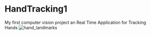 
# HandTracking1

My first computer vision project an Real Time Application for Tracking Hands 
![hand_landmarks](https://user-images.githubusercontent.com/52351395/125176935-5852f180-e1f5-11eb-8c95-b83e98703982.png)


